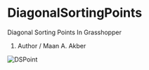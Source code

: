 # DiagonalSortingPoints
Diagonal Sorting Points In Grasshopper 
<line>
1. Author / Maan A. Akber
  
![DSPoint](https://user-images.githubusercontent.com/45848347/208324664-36366b72-65e4-4b41-92e2-cc0fb5723d00.png)
